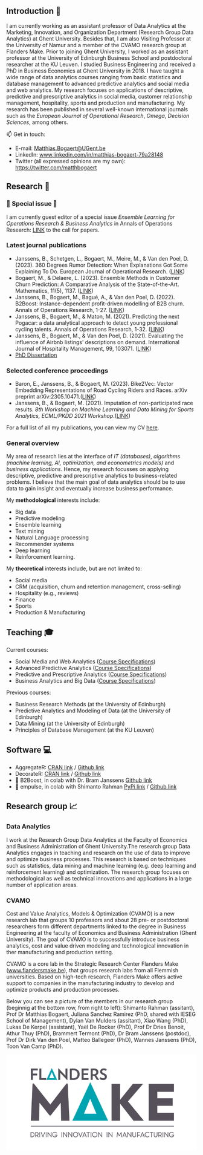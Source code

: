 ## Introduction 👋

<!--
**MatthBogaert/MatthBogaert** is a ✨ _special_ ✨ repository because its `README.md` (this file) appears on your GitHub profile.

Here are some ideas to get you started:

- 🔭 I’m currently working on ...
- 🌱 I’m currently learning ...
- 👯 I’m looking to collaborate on ...
- 🤔 I’m looking for help with ...
- 💬 Ask me about ...
- 📫 How to reach me: ...
- 😄 Pronouns: ...
- ⚡ Fun fact: ...
-->


I am currently working as an assistant professor of Data Analytics at the Marketing, Innovation, and Organization Department (Research Group Data Analytics) at Ghent University. Besides that, I am also Visiting Professor at the University of Namur and a member of the CVAMO research group at Flanders Make. Prior to joining Ghent University, I worked as an assistant professor at the University of Edinburgh Business School and postdoctoral researcher at the KU Leuven. I studied Business Engineering and received a PhD in Business Economics at Ghent University in 2018. I have taught a wide range of data analytics courses ranging from basic statistics and database management to advanced predictive analytics and social media and web analytics. My research focuses on applications of descriptive, predictive and prescriptive analytics in social media, customer relationship management, hospitality, sports and production and manufacturing. My research has been published in several well-known international journals such as the *European Journal of Operational Research*, *Omega*, *Decision Sciences*, among others.

📫 Get in touch:
* E-mail: <Matthias.Bogaert@UGent.be>
* LinkedIn: www.linkedin.com/in/matthias-bogaert-79a28148
* Twitter (all expressed opinions are my own): https://twitter.com/matthbogaert 

## Research 📄

### 📣 Special issue 📣

I am currently guest editor of a special issue *Ensemble Learning for Operations Research & Business Analytics* in Annals of Operations Research: [LINK](https://resource-cms.springernature.com/springer-cms/rest/v1/content/23713752/data/v2) to the call for papers. 

### Latest journal publications

* Janssens, B., Schetgen, L., Bogaert, M., Meire, M., & Van den Poel, D. (2023). 360 Degrees Rumor Detection: When Explanations Got Some Explaining To Do. European Journal of Operational Research. ([LINK](https://github.com/MatthBogaert/MatthBogaert/blob/main/Files/WorkingPaper_Rumors.pdf))
* Bogaert, M., & Delaere, L. (2023). Ensemble Methods in Customer Churn Prediction: A Comparative Analysis of the State-of-the-Art. Mathematics, 11(5), 1137. ([LINK](https://www.mdpi.com/2227-7390/11/5/1137))
* Janssens, B., Bogaert, M., Bagué, A., & Van den Poel, D. (2022). B2Boost: Instance-dependent profit-driven modelling of B2B churn. Annals of Operations Research, 1-27. ([LINK](https://github.com/MatthBogaert/MatthBogaert/blob/main/Files/Manuscript_R2.pdf))
* Janssens, B., Bogaert, M., & Maton, M. (2021). Predicting the next Pogacar: a data analytical approach to detect young professional cycling talents. Annals of Operations Research, 1-32. ([LINK](https://github.com/MatthBogaert/MatthBogaert/blob/main/Files/WorkingPaper_Cycling.pdf))
* Janssens, B., Bogaert, M., & Van den Poel, D. (2021). Evaluating the influence of Airbnb listings’ descriptions on demand. International Journal of Hospitality Management, 99, 103071. ([LINK](https://github.com/MatthBogaert/MatthBogaert/blob/main/Files/WorkingPaper_IJHM.pdf)) 
* [PhD Dissertation](https://github.com/MatthBogaert/MatthBogaert/blob/main/Files/phd_mb.pdf)

### Selected conference proceedings
* Baron, E., Janssens, B., & Bogaert, M. (2023). Bike2Vec: Vector Embedding Representations of Road Cycling Riders and Races. arXiv preprint arXiv:2305.10471.([LINK](https://arxiv.org/pdf/2305.10471.pdf))
* Janssens, B., & Bogaert, M. (2021). Imputation of non-participated race results. *8th Workshop on Machine Learning and Data Mining for Sports Analytics, ECML/PKDD 2021 Workshop*.([LINK](https://dtai.cs.kuleuven.be/events/MLSA21/papers/MLSA21_paper_janssens.pdf))

For a full list of all my publications, you can view my CV [here](https://github.com/MatthBogaert/MatthBogaert/blob/main/Files/CurriculumVitae_MatthiasBogaert.pdf).

### General overview

My area of research lies at the interface of *IT (databases)*, *algorithms (machine learning, AI, optimization, and econometrics models)* and *business applications*. Hence, my research focusses on applying descriptive, predictive and prescriptive analytics to business-related problems. I believe that the main goal of data analytics should be to use data to gain insight and eventually increase business performance. 

My **methodological** interests include:
* Big data
* Predictive modeling
* Ensemble learning 
* Text mining
* Natural Language processing
* Recommender systems
* Deep learning
* Reinforcement learning.

My **theoretical** interests include, but are not limited to: 
* Social media
* CRM (acquisition, churn and retention management, cross-selling)
* Hospitality (e.g., reviews)
* Finance
* Sports
* Production & Manufacturing

## Teaching 🎓

Current courses:
* Social Media and Web Analytics ([Course Specifications](https://studiegids.ugent.be/2020/EN/studiefiches/F000879.pdf))
* Advanced Predictive Analytics ([Course Specifications](https://studiegids.ugent.be/2020/EN/studiefiches/F000882.pdf))
* Predictive and Prescriptive Analytics ([Course Specifications](https://studiegids.ugent.be/2020/EN/studiefiches/F000801.pdf))
* Business Analytics and Big Data ([Course Specifications](https://directory.unamur.be/teaching/courses/EINGM103))

Previous courses:
* Business Research Methods (at the University of Edinburgh)
* Predictive Analytics and Modeling of Data (at the University of Edinburgh)
* Data Mining (at the University of Edinburgh)
* Principles of Database Management (at the KU Leuven)

## Software 💻

* AggregateR: [CRAN link](https://cran.r-project.org/web/packages/AggregateR/index.html) / [Github link](https://github.com/MatthBogaert/AggregateR)
* DecorateR: [CRAN link](https://cran.r-project.org/web/packages/DecorateR/index.html) / [Github link](https://github.com/MatthBogaert/DecorateR)
* 🐍 B2Boost, in colab with Dr. Bram Janssens [Github link](https://github.com/bram-janssens/B2Boost)
* :snake: empulse, in colab with Shimanto Rahman [PyPi link](https://pypi.org/project/empulse/) / [Github link](https://github.com/ShimantoRahman/empulse)

## Research group 📈

### Data Analytics 

I work at the Research Group Data Analytics at the Faculty of Economics and Business Administration of Ghent University.The research group Data Analytics engages in teaching and 
research on the use of data to improve and optimize business processes. This research is based on techniques such as statistics, data mining and machine learning (e.g. deep 
learning and reinforcement learning) and optimization. The research group focuses on methodological as well as technical innovations and applications in a large number of application areas. 

### CVAMO

Cost and Value Analytics, Models & Optimization (CVAMO) is a new research lab that groups 10 professors and about 28 pre- or postdoctoral researchers form different departments linked to the degree in Business Engineering at the faculty of Economics and Business Administration (Ghent University). The goal of CVAMO is to successfully introduce business analytics, cost and value driven modeling and technological innovation in ther manufacturing and production setting.

CVAMO is a core lab in the Strategic Research Center Flanders Make (www.flandersmake.be), that groups research labs from all Flemmish universities. Based on high-tech research, Flanders Make offers active support to companies in the manufacturing industry to develop and optimize products and production processes.

Below you can see a picture of the members in our research group (beginnig at the bottom row, from right to left): Shimanto Rahman (assitant), Prof Dr Matthias Bogaert, Juliana Sanchez Ramirez (PhD, shared with IESEG School of Management), Dylan Van Mulders (assitant), Xiao Wang (PhD), Lukas De Kerpel (assistant), Yaël De Rocker (PhD), Prof Dr Dries Benoit, Athur Thuy (PhD), Brammert Termont (PhD), Dr Bram Janssens (postdoc), Prof Dr Dirk Van den Poel, Matteo Ballegeer (PhD), Wannes Janssens (PhD), Toon Van Camp (PhD). 

![alt text here](https://github.com/MatthBogaert/MatthBogaert/blob/main/Files/FM_logo_0.png)
